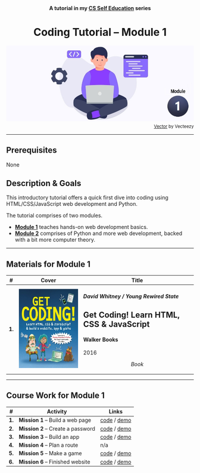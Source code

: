 <div align="center">
  <b>A tutorial in my <a href="https://github.com/abeerarshad2025/CS-Self-Education">CS Self Education</a> series</b>
  <h1>Coding Tutorial – Module 1</h1>
  <img src="banner-module-1.jpg" align="center"/>
</div>
<div align="right">
  <sub>
    <a href="https://www.vecteezy.com/vector-art/4865921-programmer-people-concept-use-laptop-and-programming-code-program-icon-spreading-with-modern-flat-style">Vector</a> by Vecteezy
  </sub>
</div>

---

## Prerequisites

None

## Description & Goals

This introductory tutorial offers a quick first dive into coding using HTML/CSS/JavaScript web development and Python.

The tutorial comprises of two modules.

- [**Module 1**](https://github.com/abeerarshad2025/Coding-Tutorial-Module-1) teaches hands-on web development basics.
- [**Module 2**](https://github.com/abeerarshad2025/Coding-Tutorial-Module-2) comprises of Python and more web development, backed with a bit more computer theory.

---

## Materials for Module 1

| # | Cover | Title |
| ----------- | ----------- | ----------- |
| **1.** | ![](getcoding.jpg) | <h4><i>David Whitney / Young Rewired State</i></h4><h2>Get Coding! Learn HTML, CSS & JavaScript</h2><h4>Walker Books</h4><p>2016</p><p align="center"><i>Book</i></p> |

---

## Course Work for Module 1

| # | Activity | Links |
| ----------- | ----------- | ----------- |
| **1.** | **Mission 1** – Build a web page | [code](https://github.com/abeerarshad2025/Coding-Tutorial-Module-1/tree/main/activities/1) / [demo](https://abeerarshad2025.github.io/Coding-Tutorial-Module-1/activities/1/) |
| **2.** | **Mission 2** – Create a password | [code](https://github.com/abeerarshad2025/Coding-Tutorial-Module-1/tree/main/activities/2) / [demo](https://abeerarshad2025.github.io/Coding-Tutorial-Module-1/activities/2/) |
| **3.** | **Mission 3** – Build an app | [code](https://github.com/abeerarshad2025/Coding-Tutorial-Module-1/tree/main/activities/3) / [demo](https://abeerarshad2025.github.io/Coding-Tutorial-Module-1/activities/3/) |
| **4.** | **Mission 4** – Plan a route | n/a |
| **5.** | **Mission 5** – Make a game | [code](https://github.com/abeerarshad2025/Coding-Tutorial-Module-1/tree/main/activities/5) / [demo](https://abeerarshad2025.github.io/Coding-Tutorial-Module-1/activities/5/) |
| **6.** | **Mission 6** – Finished website | [code](https://github.com/abeerarshad2025/Coding-Tutorial-Module-1/tree/main/activities/6) / [demo](https://abeerarshad2025.github.io/Coding-Tutorial-Module-1/activities/6/) |
